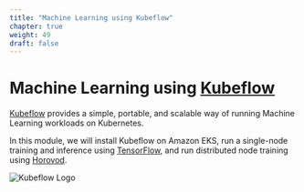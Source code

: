 ```yaml
---
title: "Machine Learning using Kubeflow"
chapter: true
weight: 49
draft: false
---
```


# Machine Learning using [Kubeflow](https://kubeflow.org/)

[Kubeflow](https://kubeflow.org) provides a simple, portable, and scalable way of running Machine Learning workloads on Kubernetes.

In this module, we will install Kubeflow on Amazon EKS, run a single-node training and inference using [TensorFlow](https://tensorflow.org/), and run distributed node training using [Horovod](https://github.com/horovod/horovod).

![Kubeflow Logo](/images/kubeflow/kubeflow.png)
